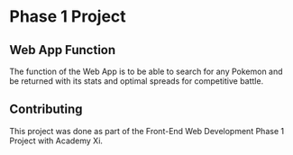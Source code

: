 # Phase 1 Project

## Web App Function

The function of the Web App is to be able to search for any Pokemon and be returned with its stats and optimal spreads for competitive battle.

## Contributing

This project was done as part of the Front-End Web Development Phase 1 Project with Academy Xi.